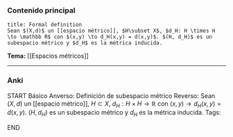 ### Contenido principal

```ad-formal
title: Formal definition
Sean $(X,d)$ un [[espacio métrico]], $H\subset X$, $d_H: H \times H \to \mathbb R$ con $(x,y) \to d_H(x,y) = d(x,y)$. $(H, d_H)$ es un subespacio métrico y $d_H$ es la métrica inducida.
```

**Tema:** [[Espacios métricos]]

---
### Anki

START
Básico
Anverso: Definición de subespacio métrico
Reverso: Sean $(X,d)$ un [[espacio métrico]], $H\subset X$, $d_H: H \times H \to \mathbb R$ con $(x,y) \to d_H(x,y) = d(x,y)$. $(H, d_H)$ es un subespacio métrico y $d_H$ es la métrica inducida.
Tags:
<!--ID: 1727083427840-->
END

